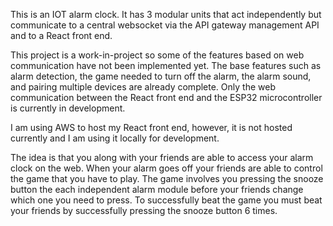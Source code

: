 This is an IOT alarm clock. It has 3 modular units that act independently but communicate to a central websocket via the API gateway management API and to a React front end. 

This project is a work-in-project so some of the features based on web communication have not been implemented yet. 
The base features such as alarm detection, the game needed to turn off the alarm, the alarm sound, and pairing multiple devices are already complete.
Only the web communication between the React front end and the ESP32 microcontroller is currently in development.

I am using AWS to host my React front end, however, it is not hosted currently and I am using it locally for development.

The idea is that you along with your friends are able to access your alarm clock on the web. 
When your alarm goes off your friends are able to control the game that you have to play. 
The game involves you pressing the snooze button the each independent alarm module before your friends change which one you need to press.
To successfully beat the game you must beat your friends by successfully pressing the snooze button 6 times.
